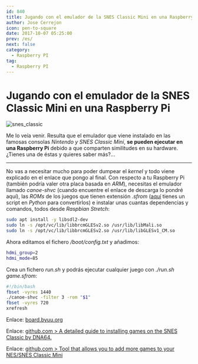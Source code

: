 ```yaml
---
id: 840
title: Jugando con el emulador de la SNES Classic Mini en una Raspberry Pi
author: Jose Cerrejon
icon: pen-to-square
date: 2017-10-07 05:25:00
prev: /es/
next: false
category:
  - Raspberry PI
tag:
  - Raspberry PI
---
```


# Jugando con el emulador de la SNES Classic Mini en una Raspberry Pi

![snes_classic](/images/2017/10/snes_classic.png)

Me lo veía venir. Resulta que el emulador que viene instalado en las famosas consolas *Nintendo y SNES Classic Mini*, **se pueden ejecutar en una Raspberry Pi** debido a que comparten similitudes en su hardware. ¿Tienes una de éstas y quieres saber más?...

- - -
No vas a necesitar mucho para poder dumpear el *kernel* y todo viene explicado en el enlace que pongo al final. Con respecto a tu Raspberry Pi (también podría valer otra placa basada en *ARM*), necesitas el emulador llamado *canoe-shvc* (cuando encuentre el enlace de descarga lo pondré aquí), las *ROMs* de los juegos que tienen extensión *.sfrom* ([aquí](https://gist.github.com/anpage/4834433944a2875ee6d4cbb5786c6bf7) tienes un script en *Python* para convertirlos) e instalar unas cuantas dependencias y comandos, todos desde *Raspbian Stretch*:

```bash
sudo apt install -y libsdl2-dev
sudo ln -s /opt/vc/lib/libbrcmGLESv2.so /usr/lib/libMali.so
sudo ln -s /opt/vc/lib/libbrcmGLESv2.so /usr/lib/libGLESv1_CM.so
```

Ahora editamos el fichero */boot/config.txt* y añadimos:

```bash
hdmi_group=2
hdmi_mode=85
```

Crea un fichero *run.sh* y podrás ejecutar cualquier juego con *./run.sh game.sfrom*:

```bash
#!/bin/bash
fbset -vyres 1440
./canoe-shvc -filter 3 -rom "$1"
fbset -vyres 720
xrefresh
```

Enlace: [board.byuu.org](https://board.byuu.org/viewtopic.php?f=16&t=1823)

Enlace: [github.com > A detailed guide to installing games on the SNES Classic by DNA64.](https://github.com/DNA64/SuperHakchi/)

Enlace: [github.com > Tool that allows you to add more games to your NES/SNES Classic Mini](https://github.com/ClusterM/hakchi2)